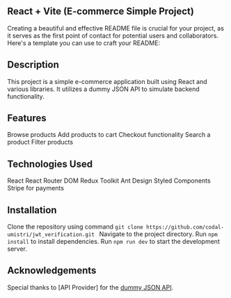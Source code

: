## React + Vite (E-commerce Simple Project)

Creating a beautiful and effective README file is crucial for your project, as it serves as the first point of contact for potential users and collaborators. Here's a template you can use to craft your README:

## Description
This project is a simple e-commerce application built using React and various libraries. It utilizes a dummy JSON API to simulate backend functionality.

## Features
Browse products
Add products to cart
Checkout functionality
Search a product
Filter products

## Technologies Used
React
React Router DOM
Redux Toolkit
Ant Design
Styled Components
Stripe for payments

 ## Installation
Clone the repository using command ```git clone https://github.com/codal-umistri/jwt_verification.git ```
Navigate to the project directory.
Run ```npm install``` to install dependencies.
Run ```npm run dev``` to start the development server.


## Acknowledgements
Special thanks to [API Provider] for the [dummy JSON API](https://dummyjson.com/docs/products).

